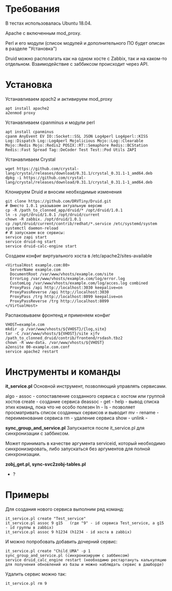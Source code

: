 Требования
==========
В тестах использовалась Ubuntu 18.04.

Apache с включенным mod_proxy.

Perl и его модули (список модулей и дополнительного ПО будет описан в разделе "Установка")

Druid можно располагать как на одном хосте с Zabbix, так и на каком-то отдельном. Взаимодействие с заббиксом происходит через API.

Установка
=========

Устанавливаем apach2 и активируем mod_proxy

	apt install apache2
	a2enmod proxy

Устанавливаем cpanminus и модули perl

	apt install cpanminus
	cpanm AnyEvent EV IO::Socket::SSL JSON Log4perl Log4perl::KISS Log::Dispatch Log::Log4perl Mojolicious Mojo::Log::Clearable Mojo::Redis Mojo::Redis2 POSIX::RT::Semaphore Redis::BCStation Redis::Fast Spread Tag::DeCoder Test Test::Pod Utils ZAPI

Устанавливаем Crystal

	wget https://github.com/crystal-lang/crystal/releases/download/0.31.1/crystal_0.31.1-1_amd64.deb
	dpkg -i https://github.com/crystal-lang/crystal/releases/download/0.31.1/crystal_0.31.1-1_amd64.deb

Клонируем Druid и вносим необходимые изменения

	git clone https://github.com/DRVTiny/Druid.git
	# Вместо 1.0.1 указываем актуальную версию
	cp -R /path_to_clonned_app/druid/* /opt/druid/1.0.1
	ln -s /opt/druid/1.0.1 /opt/druid/current
	chown -R zabbix. /opt/druid/1.0.1
	cp /opt/druid/current/contrib/redhat/*.service /etc/systemd/system
	systemctl daemon-reload
	# И запускаем все сервисы:
	service zapi start
	service druid-ng start
	service druid-calc-engine start

Создаем конфиг виртуального хоста в /etc/apache2/sites-available

	<VirtualHost example.com:80>
	  ServerName example.com
	  DocumentRoot /var/www/vhosts/example.com/site
	  ErrorLog /var/www/vhosts/example.com/log/error.log
	  CustomLog /var/www/vhosts/example.com/log/acces.log combined
	  ProxyPass /api http://localhost:3030 keepalive=on
	  ProxyPassReverse /api http://localhost:3030
	  ProxyPass /trg http://localhost:8099 keepalive=on
	  ProxyPassReverse /trg http://localhost:8099
	</VirtualHost>

Распаковываем фронтенд и применяем конфиг

	VHOST=example.com
	mkdir -p /var/www/vhosts/${VHOST}/{log,site}
	tar -C /var/www/vhosts/${VHOST}/site xjfv /path_to_clonned_druid/contrib/frontend/rsdash.tbz2 
	chown -R www-data. /var/www/vhosts/${VHOST}
	a2ensite 00-example.com.conf
	service apache2 restart

Инструменты и команды
=====================

**it_service.pl** Основной инструмент, позволяющий управлять сервисами.

algo          - 
assoc         - сопоставление созданного сервиса с хостом или группой хостов
create        - создание сервиса
deassoc       - 
get           - 
help          - вывод списка этих команд, пока что не особо полезен
ln            - 
ls            - позволяет просматривать список созданных сервисов и выводит 
mv            - 
rename        - переименование сервиса
rm            - удаление сервиса
show          - 
unlink        - 

**sync_group_and_service.pl** Запускается после it_service.pl для синхронизации с заббиксом.

Может принимать в качестве аргумента serviceid, который необходимо синхронизировать, либо запускаться без аргументов для полной синхронизации.

**zobj_get.pl, sync-svc2zobj-tables.pl**

- ?

Примеры 
=======

Для создания нового сервиса выполним ряд команд:

	it_service.pl create "Test_service"
	it_service.pl assoc 9 g15   (где "9" - id сервиса Test_service, а g15 - id группы в zabbix)
	it_service.pl assoc 9 h1234 (h1234 - id хоста в zabbix)

И можно попробовать добавить дочерний сервис:

	it_service.pl create "Child_UMA" -p 1
	sync_group_and_service.pl (синхронизируем с заббиксом)
	service druid_calc_engine restart (необходимо рестартануть калькуляцию для получения обновлений из базы и можно наблюдать сервис в дашборде)

Удалить сервис можно так:

	it_service.pl rm 9
